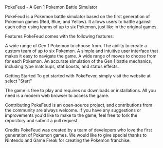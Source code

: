 PokeFeud - A Gen 1 Pokemon Battle Simulator

PokeFeud is a Pokemon battle simulator based on the first generation of Pokemon games (Red, Blue, and Yellow). It allows users to battle against each other using teams of up to six Pokemon, just like in the original games.

Features PokeFeud comes with the following features:

A wide range of Gen 1 Pokemon to choose from. The ability to create a custom team of up to six Pokemon. A simple and intuitive user interface that makes it easy to navigate the game. A wide range of moves to choose from for each Pokemon. An accurate simulation of the Gen 1 battle mechanics, including type matchups, stat boosts, and status effects.

Getting Started To get started with PokeFever, simply visit the website at select "Start"

The game is free to play and requires no downloads or installations. All you need is a modern web browser to access the game.

Contributing PokeFeud is an open-source project, and contributions from the community are always welcome. If you have any suggestions or improvements you'd like to make to the game, feel free to fork the repository and submit a pull request.

Credits PokeFeud was created by a team of developers who love the first generation of Pokemon games. We would like to give special thanks to Nintendo and Game Freak for creating the Pokemon franchise.
